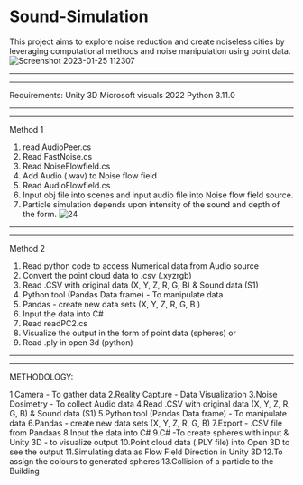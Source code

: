 # Sound-Simulation
This project aims to explore noise reduction and create noiseless cities by leveraging computational methods and noise manipulation using point data.
![Screenshot 2023-01-25 112307](https://user-images.githubusercontent.com/126347533/221386471-45fb9839-561c-41a4-b70a-0fce6072aa49.jpg)
_____________________
---------------------
Requirements:
Unity 3D 
Microsoft visuals 2022
Python 3.11.0

______________________
----------------------
Method  1
1.	read AudioPeer.cs
2.	Read FastNoise.cs
3.	Read NoiseFlowfield.cs
4.	Add Audio (.wav) to Noise flow field
5.	Read AudioFlowfield.cs
6.	Input obj file into scenes and input audio file into Noise flow field source.
7.	Particle simulation depends upon intensity of the sound and depth of the form.
![24](https://user-images.githubusercontent.com/126347533/221386518-f0f80e57-69ec-4907-9dda-0797564e3c74.jpg)

_____________________
---------------------
Method 2
1.	Read python code to access Numerical data from Audio source
2.	Convert the point cloud data to .csv (.xyzrgb)
3.	Read .CSV with original data (X, Y, Z, R, G, B) & Sound data (S1)
4.	Python tool (Pandas Data frame) - To manipulate data
5.	Pandas - create new data sets (X, Y, Z, R, G, B )
6.	Input the data into C# 
7.	Read readPC2.cs
8.	Visualize the output in the form of point data (spheres) 
or
9.	Read .ply in open 3d (python)

__________________________
--------------------------
METHODOLOGY:

1.Camera - To gather data
2.Reality Capture - Data Visualization
3.Noise Dosimetry - To collect Audio data
4.Read .CSV with original data (X, Y, Z, R, G, B) & Sound data (S1)
5.Python tool (Pandas Data frame) - To manipulate data
6.Pandas - create new data sets (X, Y, Z, R, G, B) 
7.Export - .CSV file from Pandaas
8.Input the data into C# 
9.C# -To create spheres with input & Unity 3D - to visualize output 
10.Point cloud data (.PLY file)  into Open 3D to see the output
11.Simulating data as Flow Field Direction in Unity 3D
12.To assign the colours to generated spheres
13.Collision of a particle to the Building 



